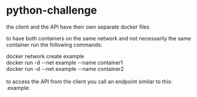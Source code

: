 # python-challenge  
the client and the API have their own separate docker files 


to have both containers on the same network and not necessarily the same container run the following commands:

docker network create example  <br />
docker run -d --net example --name container1 <image>  <br />
docker run -d --net example --name container2 <image> <br />
 <br />
 to access the API from the client you call an endpoint similar to this:  <br />
 <container-name> .example:<port>

 
